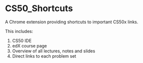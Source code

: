 # CS50_Shortcuts
A Chrome extension providing shortcuts to important CS50x links.

This includes:

1. CS50 IDE
2. edX course page
3. Overview of all lectures, notes and slides
4. Direct links to each problem set

